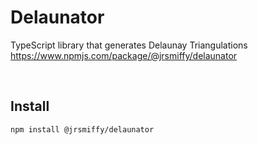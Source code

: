 # Delaunator
TypeScript library that generates Delaunay Triangulations <br>
https://www.npmjs.com/package/@jrsmiffy/delaunator

<br>

## Install
`npm install @jrsmiffy/delaunator`